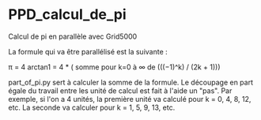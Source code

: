 # PPD_calcul_de_pi
Calcul de pi en parallèle avec Grid5000

La formule qui va être parallélisé est la suivante :

π = 4 arctan1 = 4 * ( somme pour k=0 à ∞ de (((−1)^k) / (2k + 1)))

part_of_pi.py sert à calculer la somme de la formule. Le découpage en part égale du travail entre les unité de calcul est fait à l'aide un "pas". Par exemple, si l'on a 4 unités, la première unité va calculé pour k = 0, 4, 8, 12, etc. La seconde va calculer pour k = 1, 5, 9, 13, etc.
